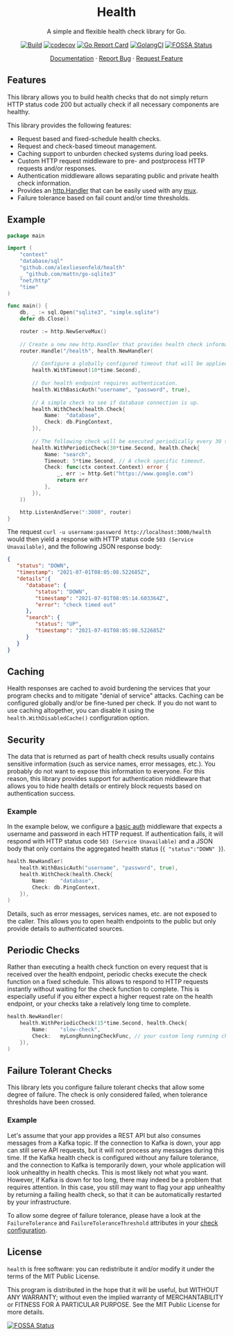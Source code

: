 <div align="center">
<h1>Health</h1>
</div>

<p align="center">A simple and flexible health check library for Go.</p>
<div align="center">
	
[![Build](https://github.com/alexliesenfeld/health/actions/workflows/build.yml/badge.svg)](https://github.com/alexliesenfeld/health/actions/workflows/build.yml)
[![codecov](https://codecov.io/gh/alexliesenfeld/health/branch/main/graph/badge.svg?token=V2mVh8RvYE)](https://codecov.io/gh/alexliesenfeld/health)
[![Go Report Card](https://goreportcard.com/badge/github.com/alexliesenfeld/health)](https://goreportcard.com/report/github.com/alexliesenfeld/health)
[![GolangCI](https://golangci.com/badges/github.com/alexliesenfeld/health.svg)](https://golangci.com/r/github.com/alexliesenfeld/health)
[![FOSSA Status](https://app.fossa.com/api/projects/custom%2B26405%2Fgithub.com%2Falexliesenfeld%2Fhealth.svg?type=shield)](https://app.fossa.com/projects/custom%2B26405%2Fgithub.com%2Falexliesenfeld%2Fhealth?ref=badge_shield)
	
</div>

<p align="center">
    <a href="https://pkg.go.dev/github.com/alexliesenfeld/health">Documentation</a>
    ·
    <a href="https://github.com/alexliesenfeld/health/issues">Report Bug</a>
    ·
    <a href="https://github.com/alexliesenfeld/health/issues">Request Feature</a>
</p>

## Features
This library allows you to build health checks that do not simply return HTTP status code 200 but actually 
check if all necessary components are healthy.

This library provides the following features:

- Request based and fixed-schedule health checks.
- Request and check-based timeout management.
- Caching support to unburden checked systems during load peeks.
- Custom HTTP request middleware to pre- and postprocess HTTP requests and/or responses.
- Authentication middleware allows separating public and private health check information.
- Provides an [http.Handler](https://golang.org/pkg/net/http/#Handler) that can be easily used with any [mux](https://golang.org/pkg/net/http/#ServeMux).
- Failure tolerance based on fail count and/or time thresholds.

## Example
```go
package main

import (
	"context"
	"database/sql"
	"github.com/alexliesenfeld/health"
	_ "github.com/mattn/go-sqlite3"
	"net/http"
	"time"
)

func main() {
	db, _ := sql.Open("sqlite3", "simple.sqlite")
	defer db.Close()

	router := http.NewServeMux()
	
	// Create a new new http.Handler that provides health check information.
	router.Handle("/health", health.NewHandler(
		
		// Configure a globally configured timeout that will be applied to all checks.
		health.WithTimeout(10*time.Second),
		
		// Our health endpoint requires authentication.
		health.WithBasicAuth("username", "password", true),
		
		// A simple check to see if database connection is up.
		health.WithCheck(health.Check{                          
			Name:  "database",
			Check: db.PingContext,
		}),
		
		// The following check will be executed periodically every 30 seconds.
		health.WithPeriodicCheck(30*time.Second, health.Check{  
			Name: "search",
			Timeout: 5*time.Second, // A check specific timeout.
			Check: func(ctx context.Context) error {
				_, err := http.Get("https://www.google.com")
				return err
			},
		}),
	))

	http.ListenAndServe(":3000", router)
}
```

The request `curl -u username:password http://localhost:3000/health` would then yield a response with HTTP status code 
`503 (Service Unavailable)`, and the following JSON response body:

```json
{
   "status": "DOWN",
   "timestamp": "2021-07-01T08:05:08.522685Z",
   "details":{
      "database": {
         "status": "DOWN",
         "timestamp": "2021-07-01T08:05:14.603364Z",
         "error": "check timed out"
      },
      "search": {
         "status": "UP",
         "timestamp": "2021-07-01T08:05:08.522685Z"
      }
   }
}
```

## Caching
Health responses are cached to avoid burdening the services that your program checks and to
mitigate "denial of service" attacks. Caching can be configured globally and/or be fine-tuned per check. 
If you do not want to use caching altogether, you can disable it using the `health.WithDisabledCache()` 
configuration option.

## Security
The data that is returned as part of health check results usually contains sensitive information 
(such as service names, error messages, etc.). You probably do not want to expose this information to everyone. 
For this reason, this library provides support for authentication middleware that allows you to hide health details 
or entirely block requests based on authentication success.

### Example
In the example below, we configure a [basic auth](https://developer.mozilla.org/en-US/docs/Web/HTTP/Authentication)
middleware that expects a username and password in each HTTP request. If authentication fails, it will respond 
with HTTP status code `503 (Service Unavailable)` and a JSON body that only contains the aggregated health status 
(`{ "status":"DOWN" }`).

```go
health.NewHandler(
	health.WithBasicAuth("username", "password", true),
	health.WithCheck(health.Check{
		Name:    "database",
		Check: db.PingContext,
	}), 
)
```

Details, such as error messages, services names, etc. are not exposed to the caller. 
This allows you to open health endpoints to the public but only provide details to authenticated sources.

## Periodic Checks
Rather than executing a health check function on every request that is received over the health endpoint,
periodic checks execute the check function on a fixed schedule. This allows to respond to HTTP requests
instantly without waiting for the check function to complete. This is especially useful if you
either expect a higher request rate on the health endpoint, or your checks take a relatively long time to complete.

```go
health.NewHandler(
	health.WithPeriodicCheck(15*time.Second, health.Check{
		Name:    "slow-check",
		Check:   myLongRunningCheckFunc, // your custom long running check function
	}),
)
```

## Failure Tolerant Checks
This library lets you configure failure tolerant checks that allow some degree of failure. The check is only 
considered failed, when tolerance thresholds have been crossed.

### Example
Let's assume that your app provides a REST API but also consumes messages from a Kafka topic. If the connection to Kafka
is down, your app can still serve API requests, but it will not process any messages during this time.
If the Kafka health check is configured without any failure tolerance, and the connection to Kafka is temporarily down, 
your whole application will look unhealthy in health checks. This is most likely not what you want. 
However, if Kafka is down for too long, there may indeed be a problem that requires attention. In this case, 
you still may want to flag your app unhealthy by returning a failing health check, so that it can be 
automatically restarted by your infrastructure. 

To allow some degree of failure tolerance, please have a look at the `FailureTolerance` and `FailureToleranceThreshold` 
attributes in your [check configuration](https://pkg.go.dev/github.com/alexliesenfeld/health#Check).

## License
`health` is free software: you can redistribute it and/or modify it under the terms of the MIT Public License.

This program is distributed in the hope that it will be useful, but WITHOUT ANY WARRANTY; without even the implied 
warranty of MERCHANTABILITY or FITNESS FOR A PARTICULAR PURPOSE. See the MIT Public License for more details.

[![FOSSA Status](https://app.fossa.com/api/projects/custom%2B26405%2Fgithub.com%2Falexliesenfeld%2Fhealth.svg?type=large)](https://app.fossa.com/projects/custom%2B26405%2Fgithub.com%2Falexliesenfeld%2Fhealth?ref=badge_large)
